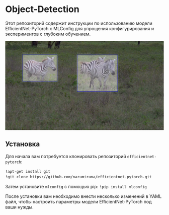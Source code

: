 # Object-Detection

Этот репозиторий содержит инструкции по использованию модели EfficientNet-PyTorch с MLConfig для упрощения конфигурирования и экспериментов с глубоким обучением.

![Пример изображения](screenshot.png)

## Установка

Для начала вам потребуется клонировать репозиторий `efficientnet-pytorch`:

```bash
!apt-get install git
!git clone https://github.com/narumiruna/efficientnet-pytorch.git
```

Затем установите `mlconfig` с помощью pip: `!pip install mlconfig`

После установки вам необходимо внести несколько изменений в YAML файл, чтобы настроить параметры модели EfficientNet-PyTorch под ваши нужды.



